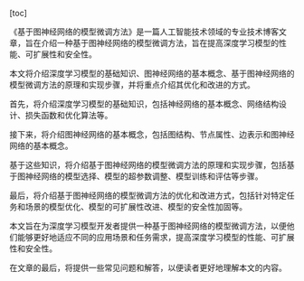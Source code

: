 
[toc]                    
                
                
《基于图神经网络的模型微调方法》是一篇人工智能技术领域的专业技术博客文章，旨在介绍一种基于图神经网络的模型微调方法，旨在提高深度学习模型的性能、可扩展性和安全性。

本文将介绍深度学习模型的基础知识、图神经网络的基本概念、基于图神经网络的模型微调方法的原理和实现步骤，并将重点介绍其优化和改进的方式。

首先，将介绍深度学习模型的基础知识，包括神经网络的基本概念、网络结构设计、损失函数和优化算法等。

接下来，将介绍图神经网络的基本概念，包括图结构、节点属性、边表示和图神经网络的基本概念。

基于这些知识，将介绍基于图神经网络的模型微调方法的原理和实现步骤，包括基于图神经网络的模型选择、模型的超参数调整、模型训练和评估等步骤。

最后，将介绍基于图神经网络的模型微调方法的优化和改进方式，包括针对特定任务和场景的模型优化、模型的可扩展性改进、模型的安全性加固等。

本文旨在为深度学习模型开发者提供一种基于图神经网络的模型微调方法，以便他们能够更好地适应不同的应用场景和任务需求，提高深度学习模型的性能、可扩展性和安全性。

在文章的最后，将提供一些常见问题和解答，以便读者更好地理解本文的内容。

